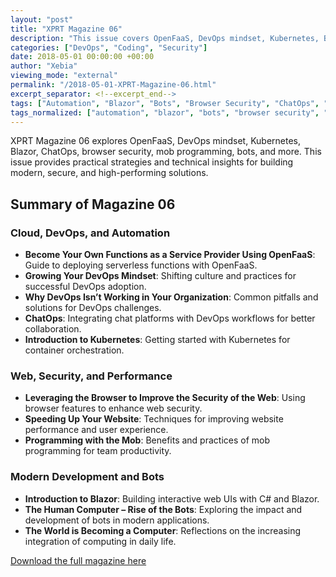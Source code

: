 ```yaml
---
layout: "post"
title: "XPRT Magazine 06"
description: "This issue covers OpenFaaS, DevOps mindset, Kubernetes, Blazor, ChatOps, security, bots, and more."
categories: ["DevOps", "Coding", "Security"]
date: 2018-05-01 00:00:00 +00:00
author: "Xebia"
viewing_mode: "external"
permalink: "/2018-05-01-XPRT-Magazine-06.html"
excerpt_separator: <!--excerpt_end-->
tags: ["Automation", "Blazor", "Bots", "Browser Security", "ChatOps", "Cloud", "Coding", "DevOps", "FaaS", "Kubernetes", "Magazines", "Mindset", "Mob Programming", "OpenFaaS", "Performance", "Security", "Web", "Website Speed"]
tags_normalized: ["automation", "blazor", "bots", "browser security", "chatops", "cloud", "coding", "devops", "faas", "kubernetes", "magazines", "mindset", "mob programming", "openfaas", "performance", "security", "web", "website speed"]
---
```


XPRT Magazine 06 explores OpenFaaS, DevOps mindset, Kubernetes, Blazor, ChatOps, browser security, mob programming, bots, and more. This issue provides practical strategies and technical insights for building modern, secure, and high-performing solutions.
<!--excerpt_end-->

## Summary of Magazine 06

### Cloud, DevOps, and Automation

- **Become Your Own Functions as a Service Provider Using OpenFaaS**: Guide to deploying serverless functions with OpenFaaS.
- **Growing Your DevOps Mindset**: Shifting culture and practices for successful DevOps adoption.
- **Why DevOps Isn’t Working in Your Organization**: Common pitfalls and solutions for DevOps challenges.
- **ChatOps**: Integrating chat platforms with DevOps workflows for better collaboration.
- **Introduction to Kubernetes**: Getting started with Kubernetes for container orchestration.

### Web, Security, and Performance

- **Leveraging the Browser to Improve the Security of the Web**: Using browser features to enhance web security.
- **Speeding Up Your Website**: Techniques for improving website performance and user experience.
- **Programming with the Mob**: Benefits and practices of mob programming for team productivity.

### Modern Development and Bots

- **Introduction to Blazor**: Building interactive web UIs with C# and Blazor.
- **The Human Computer – Rise of the Bots**: Exploring the impact and development of bots in modern applications.
- **The World is Becoming a Computer**: Reflections on the increasing integration of computing in daily life.

[Download the full magazine here](https://xebia.com/media/2025/05/OOMOOM2018102_Xpirit_magazine_6_2018-V8-FINAL.pdf)
